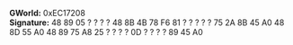**GWorld:** 0xEC17208                                                                                                                                                          
**Signature:** 48 89 05 ? ? ? ? 48 8B 4B 78 F6 81 ? ? ? ? ? 75 2A 8B 45 A0 48 8D 55 A0 48 89 75 A8 25 ? ? ? ? 0D ? ? ? ? 89 45 A0
